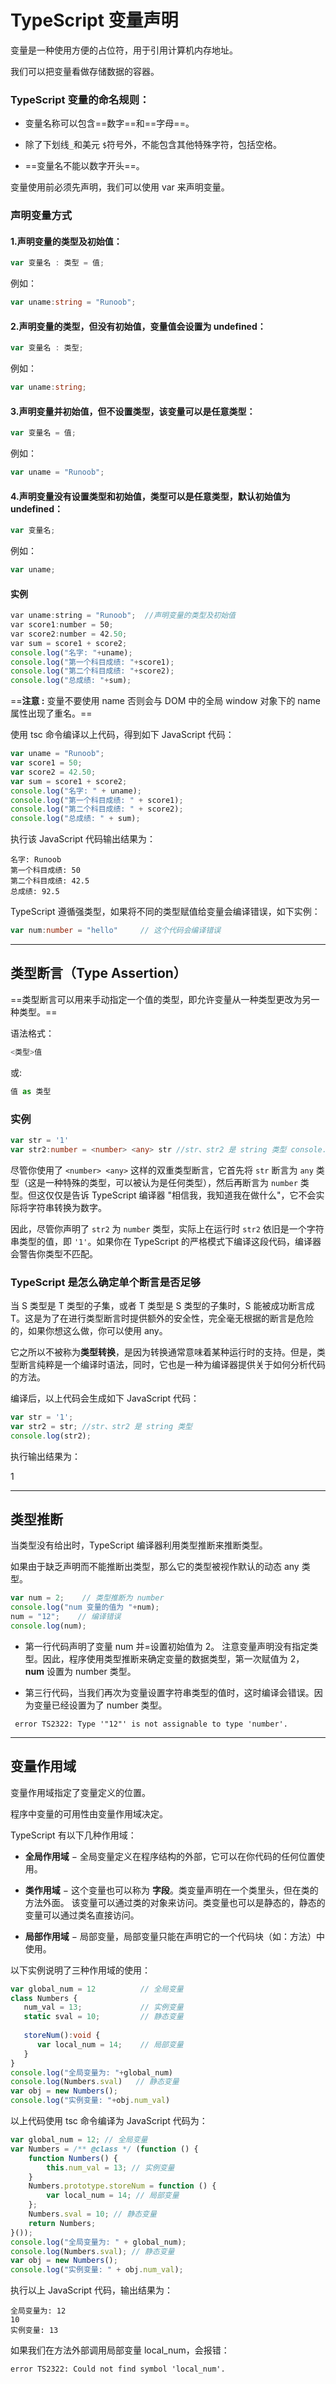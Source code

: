 # TypeScript 变量声明

变量是一种使用方便的占位符，用于引用计算机内存地址。

我们可以把变量看做存储数据的容器。

### TypeScript 变量的命名规则：

- 变量名称可以包含==数字==和==字母==。
    
- 除了下划线`_`和美元 `$`符号外，不能包含其他特殊字符，包括空格。
    
- ==变量名不能以数字开头==。
    
变量使用前必须先声明，我们可以使用 var 来声明变量。

### 声明变量方式

#### 1.声明变量的类型及初始值：
```ts
var 变量名 : 类型 = 值;
```

例如：
```ts
var uname:string = "Runoob";
```

#### 2.声明变量的类型，但没有初始值，变量值会设置为 undefined：
```ts
var 变量名 : 类型;
```

例如：
```ts
var uname:string;
```

#### 3.声明变量并初始值，但不设置类型，该变量可以是任意类型：
```ts
var 变量名 = 值;
```

例如：
```ts
var uname = "Runoob";
```

#### 4.声明变量没有设置类型和初始值，类型可以是任意类型，默认初始值为 undefined：
```ts
var 变量名;
```

例如：
```ts
var uname;
```
#### 实例

```ts
var uname:string = "Runoob";  //声明变量的类型及初始值
var score1:number = 50;       
var score2:number = 42.50;  
var sum = score1 + score2;  
console.log("名字: "+uname); 
console.log("第一个科目成绩: "+score1);  
console.log("第二个科目成绩: "+score2);  
console.log("总成绩: "+sum);  
```

==**注意 :** 变量不要使用 name 否则会与 DOM 中的全局 window 对象下的 name 属性出现了重名。==

使用 tsc 命令编译以上代码，得到如下 JavaScript 代码：

```js
var uname = "Runoob"; 
var score1 = 50; 
var score2 = 42.50; 
var sum = score1 + score2; 
console.log("名字: " + uname); 
console.log("第一个科目成绩: " + score1); 
console.log("第二个科目成绩: " + score2); 
console.log("总成绩: " + sum);
```

执行该 JavaScript 代码输出结果为：

```
名字: Runoob
第一个科目成绩: 50
第二个科目成绩: 42.5
总成绩: 92.5
```

TypeScript 遵循强类型，如果将不同的类型赋值给变量会编译错误，如下实例：

```ts
var num:number = "hello"     // 这个代码会编译错误
```

---

## 类型断言（Type Assertion）

==类型断言可以用来手动指定一个值的类型，即允许变量从一种类型更改为另一种类型。==

语法格式：
```ts
<类型>值
```

或:
```ts
值 as 类型
```

### 实例

```ts
var str = '1' 
var str2:number = <number> <any> str //str、str2 是 string 类型 console.log(str2)
```
尽管你使用了 `<number> <any>` 这样的双重类型断言，它首先将 `str` 断言为 `any` 类型（这是一种特殊的类型，可以被认为是任何类型），然后再断言为 `number` 类型。但这仅仅是告诉 TypeScript 编译器 "相信我，我知道我在做什么"，它不会实际将字符串转换为数字。

因此，尽管你声明了 `str2` 为 `number` 类型，实际上在运行时 `str2` 依旧是一个字符串类型的值，即 `'1'`。如果你在 TypeScript 的严格模式下编译这段代码，编译器会警告你类型不匹配。

### TypeScript 是怎么确定单个断言是否足够

当 S 类型是 T 类型的子集，或者 T 类型是 S 类型的子集时，S 能被成功断言成 T。这是为了在进行类型断言时提供额外的安全性，完全毫无根据的断言是危险的，如果你想这么做，你可以使用 any。

它之所以不被称为**类型转换**，是因为转换通常意味着某种运行时的支持。但是，类型断言纯粹是一个编译时语法，同时，它也是一种为编译器提供关于如何分析代码的方法。

编译后，以上代码会生成如下 JavaScript 代码：

```ts
var str = '1'; 
var str2 = str; //str、str2 是 string 类型 
console.log(str2);
```
执行输出结果为：

1

---

## 类型推断

当类型没有给出时，TypeScript 编译器利用类型推断来推断类型。

如果由于缺乏声明而不能推断出类型，那么它的类型被视作默认的动态 any 类型。

```ts
var num = 2;    // 类型推断为 number
console.log("num 变量的值为 "+num); 
num = "12";    // 编译错误
console.log(num);
```

- 第一行代码声明了变量 num 并=设置初始值为 2。 注意变量声明没有指定类型。因此，程序使用类型推断来确定变量的数据类型，第一次赋值为 2，**num** 设置为 number 类型。
    
- 第三行代码，当我们再次为变量设置字符串类型的值时，这时编译会错误。因为变量已经设置为了 number 类型。
 
```
 error TS2322: Type '"12"' is not assignable to type 'number'.
```
 

---

## 变量作用域

变量作用域指定了变量定义的位置。

程序中变量的可用性由变量作用域决定。

TypeScript 有以下几种作用域：

- **全局作用域** − 全局变量定义在程序结构的外部，它可以在你代码的任何位置使用。
    
- **类作用域** − 这个变量也可以称为 **字段**。类变量声明在一个类里头，但在类的方法外面。 该变量可以通过类的对象来访问。类变量也可以是静态的，静态的变量可以通过类名直接访问。
    
- **局部作用域** − 局部变量，局部变量只能在声明它的一个代码块（如：方法）中使用。
    
以下实例说明了三种作用域的使用：
```ts
var global_num = 12          // 全局变量
class Numbers { 
   num_val = 13;             // 实例变量
   static sval = 10;         // 静态变量
   
   storeNum():void { 
      var local_num = 14;    // 局部变量
   } 
} 
console.log("全局变量为: "+global_num)  
console.log(Numbers.sval)   // 静态变量
var obj = new Numbers(); 
console.log("实例变量: "+obj.num_val)
```

以上代码使用 tsc 命令编译为 JavaScript 代码为：
```js
var global_num = 12; // 全局变量
var Numbers = /** @class */ (function () {
    function Numbers() {
        this.num_val = 13; // 实例变量
    }
    Numbers.prototype.storeNum = function () {
        var local_num = 14; // 局部变量
    };
    Numbers.sval = 10; // 静态变量
    return Numbers;
}());
console.log("全局变量为: " + global_num);
console.log(Numbers.sval); // 静态变量
var obj = new Numbers();
console.log("实例变量: " + obj.num_val);
```

执行以上 JavaScript 代码，输出结果为：

```
全局变量为: 12
10
实例变量: 13
```

如果我们在方法外部调用局部变量 local_num，会报错：

```
error TS2322: Could not find symbol 'local_num'.
```